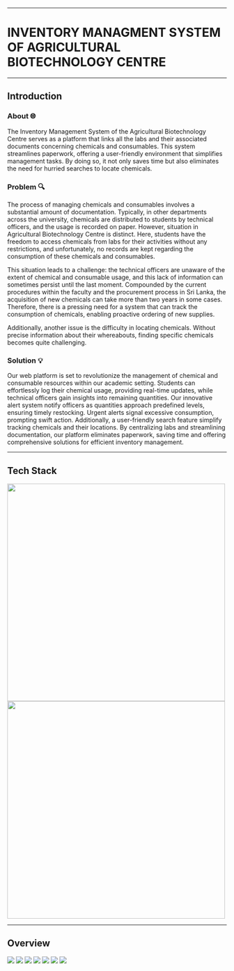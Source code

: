 ___
# INVENTORY MANAGMENT SYSTEM OF AGRICULTURAL BIOTECHNOLOGY CENTRE 
___

## Introduction

### About 🌐
The Inventory Management System of the Agricultural Biotechnology Centre serves as a platform that links all the labs and their associated documents concerning chemicals and consumables. This system streamlines paperwork, offering a user-friendly environment that simplifies management tasks. By doing so, it not only saves time but also eliminates the need for hurried searches to locate chemicals.

### Problem 🔍
The process of managing chemicals and consumables involves a substantial amount of documentation. Typically, in other departments across the university, chemicals are distributed to students by technical officers, and the usage is recorded on paper. However, situation in Agricultural Biotechnology Centre is distinct. Here, students have the freedom to access chemicals from labs for their activities without any restrictions, and unfortunately, no records are kept regarding the consumption of these chemicals and consumables.

This situation leads to a challenge: the technical officers are unaware of the extent of chemical and consumable usage, and this lack of information can sometimes persist until the last moment. Compounded by the current procedures within the faculty and the procurement process in Sri Lanka, the acquisition of new chemicals can take more than two years in some cases. Therefore, there is a pressing need for a system that can track the consumption of chemicals, enabling proactive ordering of new supplies.

Additionally, another issue is the difficulty in locating chemicals. Without precise information about their whereabouts, finding specific chemicals becomes quite challenging.

### Solution 💡
Our web platform is set to revolutionize the management of chemical and consumable resources within our academic setting. Students can effortlessly log their chemical usage, providing real-time updates, while technical officers gain insights into remaining quantities. Our innovative alert system notify officers as quantities approach predefined levels, ensuring timely restocking. Urgent alerts signal excessive consumption, prompting swift action. Additionally, a user-friendly search feature simplify tracking chemicals and their locations. By centralizing labs and streamlining documentation, our platform eliminates paperwork, saving time and offering comprehensive solutions for efficient inventory management.

___

## Tech Stack

<img src="https://github.com/cepdnaclk/e19-co227-Inventory-Management-System-of-Agricultural-Biotechnology-Centre/assets/115540884/c45114df-491c-4055-92d2-7153f8b45dcd" width=500 />


<img src="https://github.com/cepdnaclk/e19-co227-Inventory-Management-System-of-Agricultural-Biotechnology-Centre/assets/115540884/247848b6-f349-4dad-a33b-40af74134b66" width=500 />

___

## Overview

<img src ="https://github.com/cepdnaclk/e19-co227-Inventory-Management-System-of-Agricultural-Biotechnology-Centre/assets/115540884/eee6c19e-d9ac-457d-be31-ded4a60a1161" />
<img src ="https://github.com/cepdnaclk/e19-co227-Inventory-Management-System-of-Agricultural-Biotechnology-Centre/assets/115540884/f8b0d7c0-30f9-4026-be0d-09c19c3de208" />
<img src ="https://github.com/cepdnaclk/e19-co227-Inventory-Management-System-of-Agricultural-Biotechnology-Centre/assets/115540884/8f6b67c7-bb75-479d-b79a-28aa65dcf273" />
<img src ="https://github.com/cepdnaclk/e19-co227-Inventory-Management-System-of-Agricultural-Biotechnology-Centre/assets/115540884/681e983b-edd6-4e2b-8577-95a932027122" />
<img src ="https://github.com/cepdnaclk/e19-co227-Inventory-Management-System-of-Agricultural-Biotechnology-Centre/assets/115540884/5dbf7b6e-264d-4c3e-967f-26a636c86de4" />
<img src ="https://github.com/cepdnaclk/e19-co227-Inventory-Management-System-of-Agricultural-Biotechnology-Centre/assets/115540884/3b08ed11-7423-4b0b-88fa-515df3218986" />
<img src ="https://github.com/cepdnaclk/e19-co227-Inventory-Management-System-of-Agricultural-Biotechnology-Centre/assets/115540884/4a0683ca-76d1-458e-9917-7c73774c82d3" />












